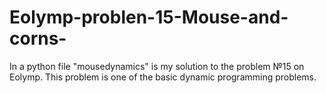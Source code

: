 # Eolymp-problen-15-Mouse-and-corns-
In a python file "mousedynamics" is my solution to the problem №15 on Eolymp. This problem is one of the basic dynamic programming problems.
